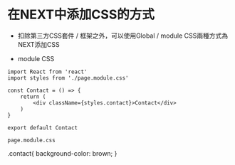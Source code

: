 # 在NEXT中添加CSS的方式

- 扣除第三方CSS套件 / 框架之外，可以使用Global / module CSS兩種方式為NEXT添加CSS

- module CSS
```
import React from 'react'
import styles from './page.module.css'

const Contact = () => {
    return (
        <div className={styles.contact}>Contact</div>
    )
}

export default Contact

page.module.css
```
.contact{
    background-color: brown;
  } 
```